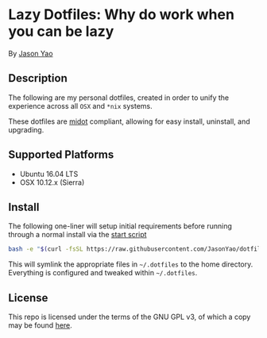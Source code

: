 # Lazy Dotfiles: Why do work when you can be lazy
By [Jason Yao](https://github.com/JasonYao/)

## Description
The following are my personal dotfiles,
created in order to unify the experience
across all `OSX` and `*nix` systems.

These dotfiles are [midot](https://github.com/JasonYao/midot)
compliant, allowing for easy install, uninstall,
and upgrading.

## Supported Platforms
- Ubuntu 16.04 LTS
- OSX 10.12.x (Sierra)

## Install
The following one-liner will setup
initial requirements before running
through a normal install via the [start script](start.sh)

```sh
bash -e "$(curl -fsSL https://raw.githubusercontent.com/JasonYao/dotfiles/master/start)"
```

This will symlink the appropriate
files in `~/.dotfiles` to the home
directory. Everything is configured
and tweaked within `~/.dotfiles`.

## License
This repo is licensed under the terms of the
GNU GPL v3, of which a copy may be found [here](LICENSE).
